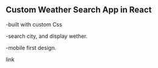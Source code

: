 ## Custom Weather Search App in React

-built with custom Css

-search city, and display wether.

-mobile first design.

link
